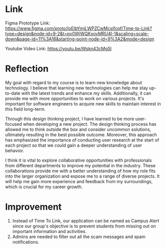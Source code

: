 # Link
Figma Prototype Link:
https://www.figma.com/proto/IoEIbYmjLWPZCwMcsifcpf/Time-to-Link?type=design&node-id=9-2&t=pv0WjWQKxovMRU4I-1&scaling=scale-down&page-id=11%3A18&starting-point-node-id=9%3A2&mode=design

Youtube Video Link:
https://youtu.be/Wskn43cMg5I

# Reflection
My goal with regard to my course is to learn new knowledge about technology. I believe that learning new technologies can help me stay up-to-date with the latest trends and enhance my skills. Additionally, it can provide me with more opportunities to work on various projects. It's important for software engineers to acquire new skills to maintain interest in this field long-term.

Through this design thinking project, I have learned to be more user-focused when developing a new project. The design thinking process has allowed me to think outside the box and consider uncommon solutions, ultimately resulting in the best possible outcome. Moreover, this approach has emphasized the importance of conducting user research at the start of each project so that we could gain a deeper understanding of user behavior.

I think it is vital to explore collaborative opportunities with professionals from different departments to improve my potential in the industry. These collaborations provide me with a better understanding of how my role fits into the larger organization and expose me to a range of diverse projects. It will help me gain more experience and feedback from my surroundings, which is crucial for my career growth.

# Improvement
1. Instead of Time To Link, our application can be named as Campus Alert since our group's objective is to prevent students from missing out on important information and activities.
2. Admins are needed to filter out all the scam messages and spam notifications.
